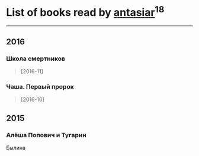 # List of books read by [antasiar](http://vk.com/id68827372)<sup>18</sup>
---

## 2016

### Школа смертников
> [2016-11] 


### Чаша. Первый пророк
> [2016-10] 

































## 2015

### Алёша Попович и Тугарин
Былина



